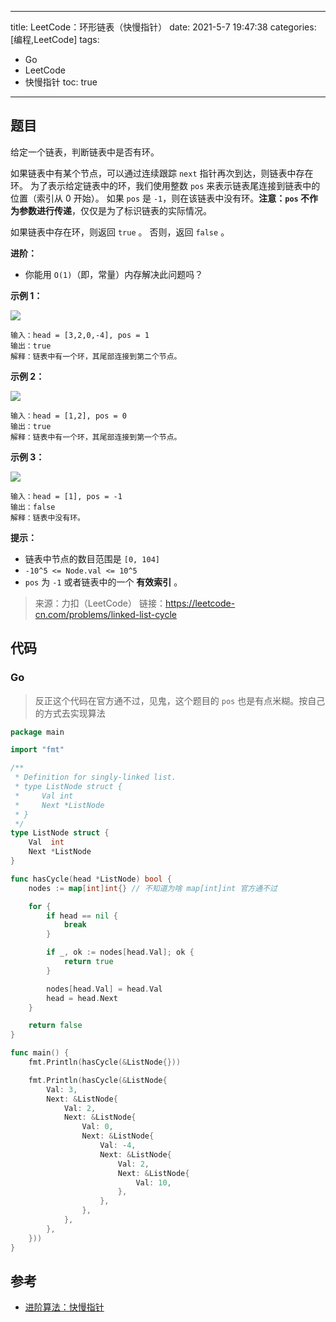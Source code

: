 ----
title: LeetCode：环形链表（快慢指针）
date: 2021-5-7 19:47:38
categories: [编程,LeetCode]
tags: 
- Go
- LeetCode
- 快慢指针
toc: true
----

## 题目

给定一个链表，判断链表中是否有环。

如果链表中有某个节点，可以通过连续跟踪 `next` 指针再次到达，则链表中存在环。 为了表示给定链表中的环，我们使用整数 `pos` 来表示链表尾连接到链表中的位置（索引从 0 开始）。 如果 `pos` 是 `-1`，则在该链表中没有环。**注意：`pos` 不作为参数进行传递**，仅仅是为了标识链表的实际情况。

如果链表中存在环，则返回 `true` 。 否则，返回 `false` 。


**进阶：**

- 你能用 `O(1)`（即，常量）内存解决此问题吗？

<!-- more -->

**示例 1：**

![](https://s.flc.io/2021-05-07-19-50-06.png)

```
输入：head = [3,2,0,-4], pos = 1
输出：true
解释：链表中有一个环，其尾部连接到第二个节点。
```

**示例 2：**

![](https://s.flc.io/2021-05-07-19-50-17.png)

```
输入：head = [1,2], pos = 0
输出：true
解释：链表中有一个环，其尾部连接到第一个节点。
```

**示例 3：**

![](https://s.flc.io/2021-05-07-19-50-29.png)

```
输入：head = [1], pos = -1
输出：false
解释：链表中没有环。
```

**提示：**

- 链表中节点的数目范围是 `[0, 104]`
- `-10^5 <= Node.val <= 10^5`
- `pos` 为 `-1` 或者链表中的一个 **有效索引** 。


> 来源：力扣（LeetCode）
> 链接：https://leetcode-cn.com/problems/linked-list-cycle

## 代码

### Go

> 反正这个代码在官方通不过，见鬼，这个题目的 `pos` 也是有点米糊。按自己的方式去实现算法

```go
package main

import "fmt"

/**
 * Definition for singly-linked list.
 * type ListNode struct {
 *     Val int
 *     Next *ListNode
 * }
 */
type ListNode struct {
	Val  int
	Next *ListNode
}

func hasCycle(head *ListNode) bool {
	nodes := map[int]int{} // 不知道为啥 map[int]int 官方通不过

	for {
		if head == nil {
			break
		}

		if _, ok := nodes[head.Val]; ok {
			return true
		}

		nodes[head.Val] = head.Val
		head = head.Next
	}

	return false
}

func main() {
	fmt.Println(hasCycle(&ListNode{}))

	fmt.Println(hasCycle(&ListNode{
		Val: 3,
		Next: &ListNode{
			Val: 2,
			Next: &ListNode{
				Val: 0,
				Next: &ListNode{
					Val: -4,
					Next: &ListNode{
						Val: 2,
						Next: &ListNode{
							Val: 10,
						},
					},
				},
			},
		},
	}))
}
```

## 参考

- [进阶算法：快慢指针](https://leetcode-cn.com/problems/linked-list-cycle/solution/huan-xing-lian-biao-by-leetcode-solution/)